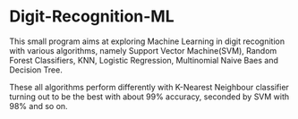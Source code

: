 # Digit-Recognition-ML
This small program aims at exploring Machine Learning in digit recognition with various algorithms, namely Support Vector Machine(SVM), Random Forest Classifiers, KNN, Logistic Regression, Multinomial Naive Baes and Decision Tree.

These all algorithms perform differently with K-Nearest Neighbour classifier turning out to be the best with about 99% accuracy, seconded by SVM with 98% and so on. 
